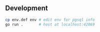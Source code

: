 ## Development

```sh
cp env.def env # edit env for pgsql info
go run .       # host at localhost:42069
```
